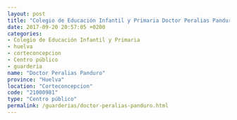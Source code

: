 ```yaml
---
layout: post
title: "Colegio de Educación Infantil y Primaria Doctor Peralias Panduro"
date: 2017-09-20 20:57:05 +0200
categories:
- Colegio de Educación Infantil y Primaria
- huelva
- corteconcepcion
- Centro público
- guarderia
name: "Doctor Peralias Panduro"
province: "Huelva"
location: "Corteconcepcion"
code: "21000981"
type: "Centro público"
permalink: /guarderias/doctor-peralias-panduro.html
---
```

